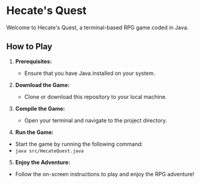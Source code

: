 # Hecate's Quest

Welcome to Hecate's Quest, a terminal-based RPG game coded in Java.

## How to Play

1. **Prerequisites:**
   - Ensure that you have Java installed on your system.

2. **Download the Game:**
   - Clone or download this repository to your local machine.

3. **Compile the Game:**
   - Open your terminal and navigate to the project directory.

4. **Run the Game:**
- Start the game by running the following command:
- `java src/HecateQuest.java`

5. **Enjoy the Adventure:**
- Follow the on-screen instructions to play and enjoy the RPG adventure!
